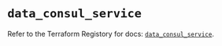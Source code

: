 # `data_consul_service`

Refer to the Terraform Registory for docs: [`data_consul_service`](https://registry.terraform.io/providers/hashicorp/consul/2.17.0/docs/data-sources/service).
